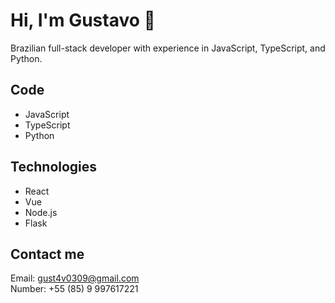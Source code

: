 # Hi, I'm Gustavo 👋

Brazilian full-stack developer with experience in JavaScript, TypeScript, and Python.

## Code
- JavaScript
- TypeScript
- Python

## Technologies
- React
- Vue
- Node.js
- Flask

## Contact me

Email: gust4v0309@gmail.com <br/>
Number: +55 (85) 9 997617221
